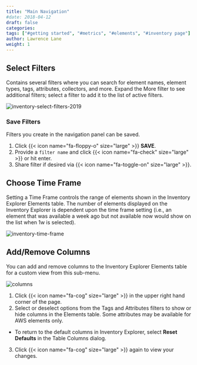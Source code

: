 ```yaml
---
title: "Main Navigation"
#date: 2018-04-12
draft: false
categories:
tags: ["#getting started", "#metrics", "#elements", "#inventory page"]
author: Lawrence Lane
weight: 1
---
```


## Select Filters
Contains several filters where you can search for element names, element types, tags, attributes, collectors, and more. Expand the More filter to see additional filters; select a filter to add it to the list of active filters.

![inventory-select-filters-2019](/images/inventory-main-navigation/inventory-select-filters-2019.png)

### Save Filters
Filters you create in the navigation panel can be saved.

1. Click {{< icon name="fa-floppy-o" size="large" >}} **SAVE**.
2. Provide a `filter name` and click {{< icon name="fa-check" size="large" >}} or hit enter.
3. Share filter if desired via {{< icon name="fa-toggle-on" size="large" >}}.

## Choose Time Frame
Setting a Time Frame controls the range of elements shown in the Inventory Explorer Elements table. The number of elements displayed on the Inventory Explorer is dependent upon the time frame setting (i.e., an element that was available a week ago but not available now would show on the list when 1w is selected).

![inventory-time-frame](/images/inventory-main-navigation/inventory-time-frame.png)

## Add/Remove Columns
You can add and remove columns to the Inventory Explorer Elements table for a custom view from this sub-menu.

![columns](/images/inventory-main-navigation/columns.png)

1. Click {{< icon name="fa-cog" size="large" >}} in the upper right hand corner of the page.
2. Select or deselect options from the Tags and Attributes filters to show or hide columns in the Elements table. Some attributes may be available for AWS elements only.
  - To return to the default columns in Inventory Explorer, select **Reset Defaults** in the Table Columns dialog.
3. Click {{< icon name="fa-cog" size="large" >}} again to view your changes.
